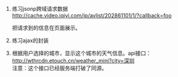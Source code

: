 1. 练习jsonp跨域请求数据
    http://cache.video.iqiyi.com/jp/avlist/202861101/1/?callback=foo

   把请求到的信息在页面展示。

2. 练习ajax的封装       

3. 根据用户选择的城市，显示这个城市的天气信息。api接口：
   http://wthrcdn.etouch.cn/weather_mini?city=深圳     
   注意：这个接口已经服务端打破了同源。

